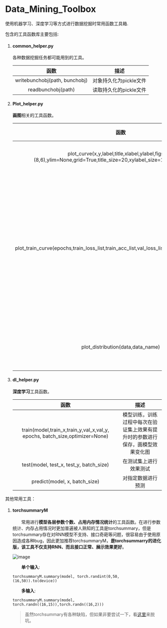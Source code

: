 # Data_Mining_Toolbox
使用机器学习、深度学习等方式进行数据挖掘时常用函数工具箱.

包含的工具函数库主要包括:  

1. #### common_helper.py

   各种数据挖掘任务都可能用到的工具。

   |             函数              |          描述          |
   | :---------------------------: | :--------------------: |
   | writebunchobj(path, bunchobj) | 对象持久化为pickle文件 |
   |      readbunchobj(path)       | 读取持久化的pickle文件 |

2. #### Plot_helper.py

   **画图**相关的工具函数。

   |                             函数                             |                   描述                   |
   | :----------------------------------------------------------: | :--------------------------------------: |
   | plot_curve(x,y,label,title,xlabel,ylabel,figsize=(8,6),ylim=None,grid=True,title_size=20,xylabel_size=15,legend_size=12) |                 画折线图                 |
   | plot_train_curve(epochs,train_loss_list,train_acc_list,val_loss_list=None,val_acc_list=None) | 画训练过程中的损失函数和准确率变化折线图 |
   |              plot_distribution(data,data_name)               |               画数据分布图               |

3. #### dl_helper.py

   **深度学习**工具函数。

   |                             函数                             |                             描述                             |
   | :----------------------------------------------------------: | :----------------------------------------------------------: |
   | train(model,train_x,train_y,val_x,val_y, epochs, batch_size,optimizer=None) | 模型训练，训练过程中每次在验证集上效果有提升时的参数进行保存，画模型效果变化图 |
   |           test(model, test_x, test_y, batch_size)            |                    在测试集上进行效果测试                    |
   |                predict(model, x, batch_size)                 |                      对指定数据进行预测                      |







其他常用工具：

1. #### torchsummaryM

   &emsp;&emsp;常用进行**模型各层参数个数、占用内存情况统计**的工具函数。在进行参数统计、内存占用情况时更加普遍被人熟知的工具是torchsummary，但是torchsummary存在对RNN模型不支持、接口奇葩等问题，很容易由于使用原因造成各种bug，因此更加推荐torchsummaryM，**是torchsummarry的进化版，该工具不仅支持RNN、而且接口正常、展示效果更好**。

   ![image](https://raw.githubusercontent.com/AnchoretY/images/master/blog/image.sxatnmwkeie.png)

   &emsp;&emsp;**单个输入**:
   
   ~~~shell
   torchsummaryM.summary(model, torch.randint(0,50,(16,50)).to(device))
   ~~~
   
   &emsp;&emsp;**多输入**:
   
   ~~~shell
   torchsummaryM.summary(model, torch.randn((16,15)),torch.randn((16,2)))
   ~~~
   
   >  虽然torchsummary有各种缺陷，但如果非要尝试一下，看[这里](torchsummary.md)来脱坑。

